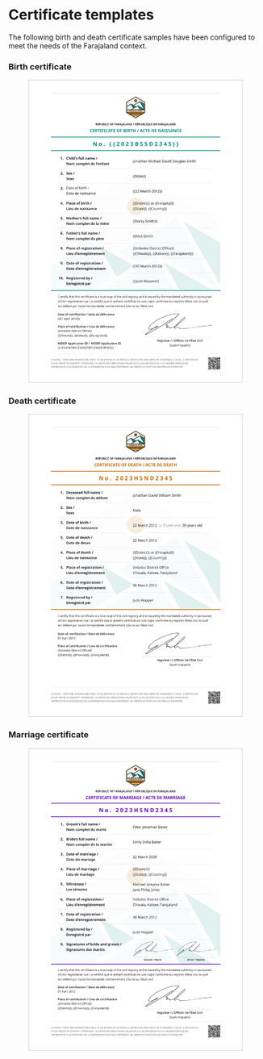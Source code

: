 # Certificate templates

The following birth and death certificate samples have been configured to meet the needs of the Farajaland context.

### Birth certificate

<figure><img src="../../.gitbook/assets/Farajaland-birth-certificate-v2.png" alt=""><figcaption></figcaption></figure>

### Death certificate

<figure><img src="../../.gitbook/assets/Farajaland-death-certificate-v2.png" alt=""><figcaption></figcaption></figure>

### Marriage certificate

<figure><img src="../../.gitbook/assets/Farajaland-marriage-certificate-v2.png" alt=""><figcaption></figcaption></figure>
